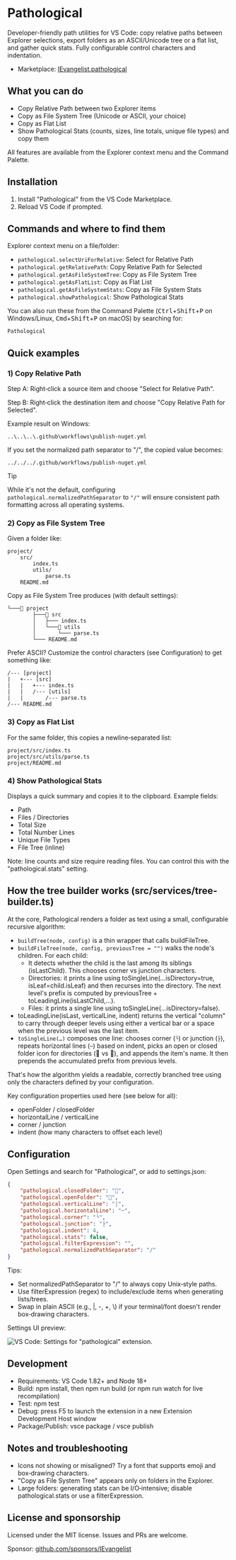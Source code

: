 # Pathological

Developer-friendly path utilities for VS Code: copy relative paths between Explorer selections, export folders as an ASCII/Unicode tree or a flat list, and gather quick stats. Fully configurable control characters and indentation.

* Marketplace: [IEvangelist.pathological](https://marketplace.visualstudio.com/items?itemName=IEvangelist.pathological)

## What you can do

* Copy Relative Path between two Explorer items
* Copy as File System Tree (Unicode or ASCII, your choice)
* Copy as Flat List
* Show Pathological Stats (counts, sizes, line totals, unique file types) and copy them

All features are available from the Explorer context menu and the Command Palette.

## Installation

1) Install "Pathological" from the VS Code Marketplace.
2) Reload VS Code if prompted.

## Commands and where to find them

Explorer context menu on a file/folder:

* `pathological.selectUriForRelative`: Select for Relative Path
* `pathological.getRelativePath`: Copy Relative Path for Selected
* `pathological.getAsFileSystemTree`: Copy as File System Tree
* `pathological.getAsFlatList`: Copy as Flat List
* `pathological.getAsFileSystemStats`: Copy as File System Stats
* `pathological.showPathological`: Show Pathological Stats

You can also run these from the Command Palette (<kbd>Ctrl</kbd>+<kbd>Shift</kbd>+<kbd>P</kbd> on Windows/Linux, <kbd>Cmd</kbd>+<kbd>Shift</kbd>+<kbd>P</kbd> on macOS) by searching for:

```text
Pathological
```

## Quick examples

### 1) Copy Relative Path

Step A: Right‑click a source item and choose "Select for Relative Path".

Step B: Right‑click the destination item and choose "Copy Relative Path for Selected".

Example result on Windows:

```text
..\..\..\.github\workflows\publish-nuget.yml
```

If you set the normalized path separator to "/", the copied value becomes:

```text
../../../.github/workflows/publish-nuget.yml
```

> [!TIP]
> While it's not the default, configuring `pathological.normalizedPathSeparator` to `"/"` will ensure consistent path formatting across all operating systems.

### 2) Copy as File System Tree

Given a folder like:

```text
project/
    src/
        index.ts
        utils/
            parse.ts
    README.md
```

Copy as File System Tree produces (with default settings):

```text
└───📂 project
        ├───📂 src
        │   ├─── index.ts
        │   └───📂 utils
        │       └─── parse.ts
        └─── README.md
```

Prefer ASCII? Customize the control characters (see Configuration) to get something like:

```text
/--- [project]
|   +--- [src]
|   |   +--- index.ts
|   |   /--- [utils]
|   |       /--- parse.ts
/--- README.md
```

### 3) Copy as Flat List

For the same folder, this copies a newline‑separated list:

```text
project/src/index.ts
project/src/utils/parse.ts
project/README.md
```

### 4) Show Pathological Stats

Displays a quick summary and copies it to the clipboard. Example fields:

* Path
* Files / Directories
* Total Size
* Total Number Lines
* Unique File Types
* File Tree (inline)

Note: line counts and size require reading files. You can control this with the "pathological.stats" setting.

## How the tree builder works (src/services/tree-builder.ts)

At the core, Pathological renders a folder as text using a small, configurable recursive algorithm:

* `buildTree(node, config)` is a thin wrapper that calls buildFileTree.
* `buildFileTree(node, config, previousTree = "")` walks the node's children. For each child:
  * It detects whether the child is the last among its siblings (isLastChild). This chooses corner vs junction characters.
  * Directories: it prints a line using toSingleLine(…isDirectory=true, isLeaf=child.isLeaf) and then recurses into the directory. The next level's prefix is computed by previousTree + toLeadingLine(isLastChild,…).
  * Files: it prints a single line using toSingleLine(…isDirectory=false).
* toLeadingLine(isLast, verticalLine, indent) returns the vertical "column" to carry through deeper levels using either a vertical bar or a space when the previous level was the last item.
* `toSingleLine(…)` composes one line: chooses corner (`└`) or junction (`├`), repeats horizontal lines (`─`) based on indent, picks an open or closed folder icon for directories (📂 vs 📁), and appends the item's name. It then prepends the accumulated prefix from previous levels.

That's how the algorithm yields a readable, correctly branched tree using only the characters defined by your configuration.

Key configuration properties used here (see below for all):

* openFolder / closedFolder
* horizontalLine / verticalLine
* corner / junction
* indent (how many characters to offset each level)

## Configuration

Open Settings and search for "Pathological", or add to settings.json:

```json
{
    "pathological.closedFolder": "📁",
    "pathological.openFolder": "📂",
    "pathological.verticalLine": "│",
    "pathological.horizontalLine": "─",
    "pathological.corner": "└",
    "pathological.junction": "├",
    "pathological.indent": 4,
    "pathological.stats": false,
    "pathological.filterExpression": "",
    "pathological.normalizedPathSeparator": "/"
}
```

Tips:

* Set normalizedPathSeparator to "/" to always copy Unix‑style paths.
* Use filterExpression (regex) to include/exclude items when generating lists/trees.
* Swap in plain ASCII (e.g., |, -, +, \\) if your terminal/font doesn't render box‑drawing characters.

Settings UI preview:

![VS Code: Settings for "pathological" extension.](images/pathological-settings.png)

## Development

* Requirements: VS Code 1.82+ and Node 18+
* Build: npm install, then npm run build (or npm run watch for live recompilation)
* Test: npm test
* Debug: press F5 to launch the extension in a new Extension Development Host window
* Package/Publish: vsce package / vsce publish

## Notes and troubleshooting

* Icons not showing or misaligned? Try a font that supports emoji and box‑drawing characters.
* "Copy as File System Tree" appears only on folders in the Explorer.
* Large folders: generating stats can be I/O‑intensive; disable pathological.stats or use a filterExpression.

## License and sponsorship

Licensed under the MIT license. Issues and PRs are welcome.

Sponsor: [github.com/sponsors/IEvangelist](https://github.com/sponsors/IEvangelist)
